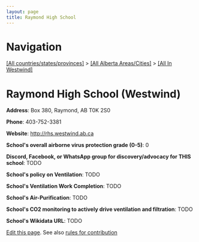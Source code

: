 ```yaml
---
layout: page
title: Raymond High School
---
```

# Navigation

[[All countries/states/provinces]](../../..) > [[All Alberta Areas/Cities]](../..) > [[All In Westwind]](..)

# Raymond High School (Westwind)

**Address**: Box 380, Raymond, AB T0K 2S0

**Phone**: 403-752-3381

**Website**: <http://rhs.westwind.ab.ca>

**School's overall airborne virus protection grade (0-5)**: 0

**Discord, Facebook, or WhatsApp group for discovery/advocacy for THIS school**: TODO

**School's policy on Ventilation**: TODO

**School's Ventilation Work Completion**: TODO

**School's Air-Purification**: TODO

**School's CO2 monitoring to actively drive ventilation and filtration**: TODO

**School's Wikidata URL**: TODO


[Edit this page](https://github.com/ventilate-schools/AB/edit/main/./Westwind/Raymond_High_School.md). See also [rules for contribution](../../../contribution-rules/)